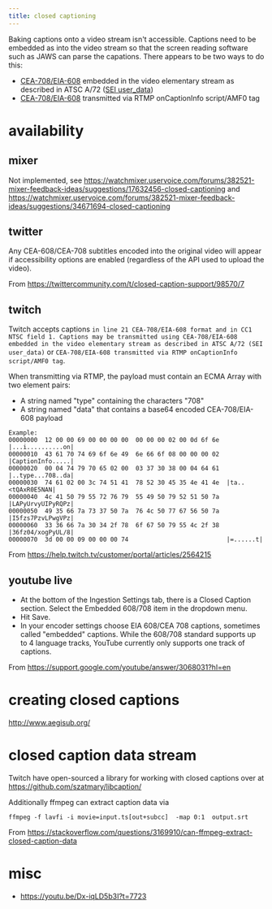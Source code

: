 ```yaml
---
title: closed captioning
---
```


Baking captions onto a video stream isn't accessible. Captions need to be embedded as into the video stream so that the screen reading software such as JAWS can parse the capations. There appears to be two ways to do this:

* [CEA-708/EIA-608](https://en.m.wikipedia.org/wiki/CEA-708) embedded in the video elementary stream as described in ATSC A/72 ([SEI user_data](https://software.intel.com/en-us/blogs/2014/08/18/how-to-add-closed-caption-messages-in-avc-and-mpeg2-streams))
* [CEA-708/EIA-608](https://en.m.wikipedia.org/wiki/CEA-708) transmitted via RTMP onCaptionInfo script/AMF0 tag

# availability

## mixer

Not implemented, see https://watchmixer.uservoice.com/forums/382521-mixer-feedback-ideas/suggestions/17632456-closed-captioning and https://watchmixer.uservoice.com/forums/382521-mixer-feedback-ideas/suggestions/34671694-closed-captioning

## twitter

Any CEA-608/CEA-708 subtitles encoded into the original video will appear if accessibility options are enabled (regardless of the API used to upload the video).

From https://twittercommunity.com/t/closed-caption-support/98570/7

## twitch

Twitch accepts captions `in line 21 CEA-708/EIA-608 format and in CC1 NTSC field 1. Captions may be transmitted using CEA-708/EIA-608 embedded in the video elementary stream as described in ATSC A/72 (SEI user_data)` or `CEA-708/EIA-608 transmitted via RTMP onCaptionInfo script/AMF0 tag`. 

When transmitting via RTMP, the payload must contain an ECMA Array with two element pairs:
- A string named "type" containing the characters "708"
- A string named "data" that contains a base64 encoded CEA-708/EIA-608 payload

```
Example:
00000000  12 00 00 69 00 00 00 00  00 00 00 02 00 0d 6f 6e  |...i..........on|
00000010  43 61 70 74 69 6f 6e 49  6e 66 6f 08 00 00 00 02  |CaptionInfo.....|
00000020  00 04 74 79 70 65 02 00  03 37 30 38 00 04 64 61  |..type...708..da|
00000030  74 61 02 00 3c 74 51 41  78 52 30 45 35 4e 41 4e  |ta..<tQAxR0E5NAN|
00000040  4c 41 50 79 55 72 76 79  55 49 50 79 52 51 50 7a  |LAPyUrvyUIPyRQPz|
00000050  49 35 66 7a 73 37 50 7a  76 4c 50 77 67 56 50 7a  |I5fzs7PzvLPwgVPz|
00000060  33 36 66 7a 30 34 2f 78  6f 67 50 79 55 4c 2f 38  |36fz04/xogPyUL/8|
00000070  3d 00 00 09 00 00 00 74                           |=......t|
```

From https://help.twitch.tv/customer/portal/articles/2564215

## youtube live

- At the bottom of the Ingestion Settings tab, there is a Closed Caption section. Select the Embedded 608/708 item in the dropdown menu.
- Hit Save.
- In your encoder settings choose EIA 608/CEA 708 captions, sometimes called "embedded" captions. While the 608/708 standard supports up to 4 language tracks, YouTube currently only supports one track of captions.

From https://support.google.com/youtube/answer/3068031?hl=en

# creating closed captions

http://www.aegisub.org/

# closed caption data stream

Twitch have open-sourced a library for working with closed captions over at https://github.com/szatmary/libcaption/

Additionally ffmpeg can extract caption data via

`ffmpeg -f lavfi -i movie=input.ts[out+subcc]  -map 0:1  output.srt`

From https://stackoverflow.com/questions/3169910/can-ffmpeg-extract-closed-caption-data 

# misc
* https://youtu.be/Dx-iqLD5b3I?t=7723

